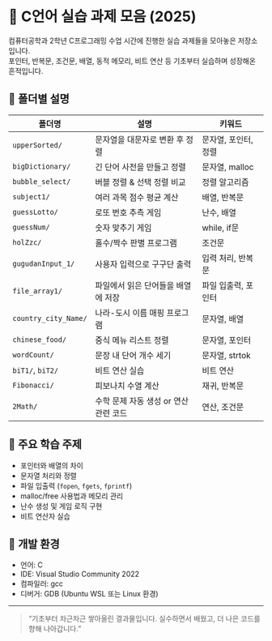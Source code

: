 # 📘 C언어 실습 과제 모음 (2025)

컴퓨터공학과 2학년 C프로그래밍 수업 시간에 진행한 실습 과제들을 모아놓은 저장소입니다.  
포인터, 반복문, 조건문, 배열, 동적 메모리, 비트 연산 등 기초부터 실습하며 성장해온 흔적입니다.

## 📁 폴더별 설명

| 폴더명               | 설명                                      | 키워드 |
|----------------------|-------------------------------------------|--------|
| `upperSorted/`       | 문자열을 대문자로 변환 후 정렬            | 문자열, 포인터, 정렬 |
| `bigDictionary/`     | 긴 단어 사전을 만들고 정렬                | 문자열, malloc |
| `bubble_select/`     | 버블 정렬 & 선택 정렬 비교                | 정렬 알고리즘 |
| `subject1/`          | 여러 과목 점수 평균 계산                  | 배열, 반복문 |
| `guessLotto/`        | 로또 번호 추측 게임                       | 난수, 배열 |
| `guessNum/`          | 숫자 맞추기 게임                          | while, if문 |
| `holZzc/`            | 홀수/짝수 판별 프로그램                   | 조건문 |
| `gugudanInput_1/`    | 사용자 입력으로 구구단 출력               | 입력 처리, 반복문 |
| `file_array1/`       | 파일에서 읽은 단어들을 배열에 저장        | 파일 입출력, 포인터 |
| `country_city_Name/` | 나라-도시 이름 매핑 프로그램              | 문자열, 배열 |
| `chinese_food/`      | 중식 메뉴 리스트 정렬                     | 문자열, 포인터 |
| `wordCount/`         | 문장 내 단어 개수 세기                    | 문자열, strtok |
| `biT1/`, `biT2/`     | 비트 연산 실습                            | 비트 연산 |
| `Fibonacci/`         | 피보나치 수열 계산                        | 재귀, 반복문 |
| `2Math/`             | 수학 문제 자동 생성 or 연산 관련 코드     | 연산, 조건문 |

## 🧠 주요 학습 주제

- 포인터와 배열의 차이
- 문자열 처리와 정렬
- 파일 입출력 (`fopen`, `fgets`, `fprintf`)
- malloc/free 사용법과 메모리 관리
- 난수 생성 및 게임 로직 구현
- 비트 연산자 실습

## 🔧 개발 환경

- 언어: C
- IDE: Visual Studio Community 2022
- 컴파일러: gcc
- 디버거: GDB (Ubuntu WSL 또는 Linux 환경)

---

> “기초부터 차근차근 쌓아올린 결과물입니다. 실수하면서 배웠고, 더 나은 코드를 향해 나아갑니다.”
